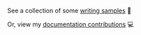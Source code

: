 See a collection of some [writing samples](samples.html) 📝  

Or, view my [documentation contributions](https://github.com/aisha-w) 💻
